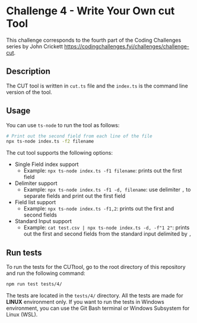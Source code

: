 # Challenge 4 - Write Your Own cut Tool

This challenge corresponds to the fourth part of the Coding Challenges series by John Crickett https://codingchallenges.fyi/challenges/challenge-cut.

## Description

The CUT tool is written in `cut.ts` file and the `index.ts` is the command line version of the tool.

## Usage

You can use `ts-node` to run the tool as follows:

```bash
# Print out the second field from each line of the file
npx ts-node index.ts -f2 filename
```

The cut tool supports the following options:

- Single Field index support
  - Example: `npx ts-node index.ts -f1 filename`: prints out the first field
- Delimiter support
  - Example: `npx ts-node index.ts -f1 -d, filename`: use delimiter `,` to separate fields and print out the first field
- Field list support
  - Example: `npx ts-node index.ts -f1,2`: prints out the first and second fields
- Standard Input support
  - Example: `cat test.csv | npx ts-node index.ts -d, -f"1 2"`: prints out the first and second fields from the standard input delimited by `,`

## Run tests

To run the tests for the CUTtool, go to the root directory of this repository and run the following command:

```bash
npm run test tests/4/
```

The tests are located in the `tests/4/` directory. All the tests are made for **LINUX** environment only. If you want to run the tests in Windows environment, you can use the Git Bash terminal or Windows Subsystem for Linux (WSL).
